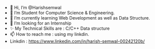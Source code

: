 - 👋 Hi, I’m @Harishsemwal
- 👀 I’m Student for Computer Science & Engineering.
- 🌱 I’m currently learning Web Development as well as Data Structure.
- 💞️ I’m looking for an Internship
- ✨ My Technical Skills are : C/C++ Data structure
- 📫 How to reach me : using my linkdin.
- Linkdin : https://www.linkedin.com/in/harish-semwal-00242120b/

<!--- 
Harishsemwal/Harishsemwal is a ✨ special ✨ repository because its `README.md` (this file) appears on your GitHub profile.
You can click the Preview link to take a look at your changes.
--->

